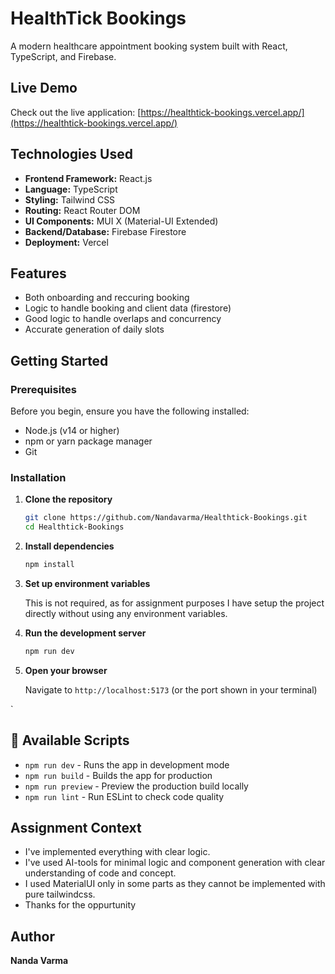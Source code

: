 
# HealthTick Bookings

A modern healthcare appointment booking system built with React, TypeScript, and Firebase.

## Live Demo

Check out the live application: [https://healthtick-bookings.vercel.app/](https://healthtick-bookings.vercel.app/)


## Technologies Used

- **Frontend Framework:** React.js
- **Language:** TypeScript
- **Styling:** Tailwind CSS
- **Routing:** React Router DOM
- **UI Components:** MUI X (Material-UI Extended)
- **Backend/Database:** Firebase Firestore
- **Deployment:** Vercel

## Features

- Both onboarding and reccuring booking
- Logic to handle booking and client data (firestore)
- Good logic to handle overlaps and concurrency
- Accurate generation of daily slots

## Getting Started

### Prerequisites

Before you begin, ensure you have the following installed:
- Node.js (v14 or higher)
- npm or yarn package manager
- Git

### Installation

1. **Clone the repository**
   ```bash
   git clone https://github.com/Nandavarma/Healthtick-Bookings.git
   cd Healthtick-Bookings
   ```

2. **Install dependencies**
   ```bash
   npm install
   ```

3. **Set up environment variables**
   
   This is not required, as for assignment purposes I have setup the project directly without using any environment variables.

4. **Run the development server**
   ```bash
   npm run dev
   ```

5. **Open your browser**
   
   Navigate to `http://localhost:5173` (or the port shown in your terminal)

`
## 🔧 Available Scripts

- `npm run dev` - Runs the app in development mode
- `npm run build` - Builds the app for production
- `npm run preview` - Preview the production build locally
- `npm run lint` - Run ESLint to check code quality

## Assignment Context
- I've implemented everything with clear logic.
- I've used AI-tools for minimal logic and component generation with clear understanding of code and concept.
- I used MaterialUI only in some parts as they cannot be implemented with pure tailwindcss.
- Thanks for the oppurtunity

## Author

**Nanda Varma**
